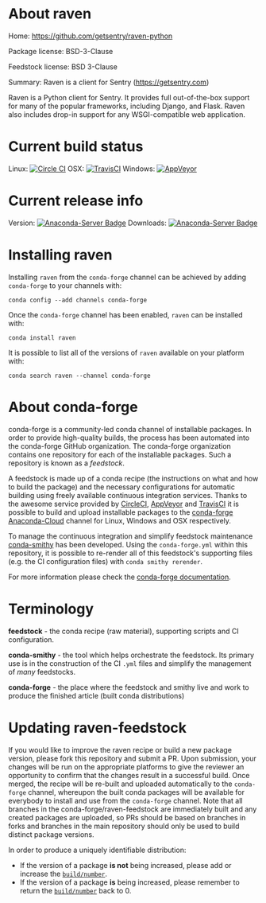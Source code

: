 About raven
===========

Home: https://github.com/getsentry/raven-python

Package license: BSD-3-Clause

Feedstock license: BSD 3-Clause

Summary: Raven is a client for Sentry (https://getsentry.com)

Raven is a Python client for Sentry. It provides full out-of-the-box
support for many of the popular frameworks, including Django, and Flask.
Raven also includes drop-in support for any WSGI-compatible web
application.


Current build status
====================

Linux: [![Circle CI](https://circleci.com/gh/conda-forge/raven-feedstock.svg?style=shield)](https://circleci.com/gh/conda-forge/raven-feedstock)
OSX: [![TravisCI](https://travis-ci.org/conda-forge/raven-feedstock.svg?branch=master)](https://travis-ci.org/conda-forge/raven-feedstock)
Windows: [![AppVeyor](https://ci.appveyor.com/api/projects/status/github/conda-forge/raven-feedstock?svg=True)](https://ci.appveyor.com/project/conda-forge/raven-feedstock/branch/master)

Current release info
====================
Version: [![Anaconda-Server Badge](https://anaconda.org/conda-forge/raven/badges/version.svg)](https://anaconda.org/conda-forge/raven)
Downloads: [![Anaconda-Server Badge](https://anaconda.org/conda-forge/raven/badges/downloads.svg)](https://anaconda.org/conda-forge/raven)

Installing raven
================

Installing `raven` from the `conda-forge` channel can be achieved by adding `conda-forge` to your channels with:

```
conda config --add channels conda-forge
```

Once the `conda-forge` channel has been enabled, `raven` can be installed with:

```
conda install raven
```

It is possible to list all of the versions of `raven` available on your platform with:

```
conda search raven --channel conda-forge
```


About conda-forge
=================

conda-forge is a community-led conda channel of installable packages.
In order to provide high-quality builds, the process has been automated into the
conda-forge GitHub organization. The conda-forge organization contains one repository
for each of the installable packages. Such a repository is known as a *feedstock*.

A feedstock is made up of a conda recipe (the instructions on what and how to build
the package) and the necessary configurations for automatic building using freely
available continuous integration services. Thanks to the awesome service provided by
[CircleCI](https://circleci.com/), [AppVeyor](http://www.appveyor.com/)
and [TravisCI](https://travis-ci.org/) it is possible to build and upload installable
packages to the [conda-forge](https://anaconda.org/conda-forge)
[Anaconda-Cloud](http://docs.anaconda.org/) channel for Linux, Windows and OSX respectively.

To manage the continuous integration and simplify feedstock maintenance
[conda-smithy](http://github.com/conda-forge/conda-smithy) has been developed.
Using the ``conda-forge.yml`` within this repository, it is possible to re-render all of
this feedstock's supporting files (e.g. the CI configuration files) with ``conda smithy rerender``.

For more information please check the [conda-forge documentation](https://conda-forge.org/docs/).

Terminology
===========

**feedstock** - the conda recipe (raw material), supporting scripts and CI configuration.

**conda-smithy** - the tool which helps orchestrate the feedstock.
                   Its primary use is in the construction of the CI ``.yml`` files
                   and simplify the management of *many* feedstocks.

**conda-forge** - the place where the feedstock and smithy live and work to
                  produce the finished article (built conda distributions)


Updating raven-feedstock
========================

If you would like to improve the raven recipe or build a new
package version, please fork this repository and submit a PR. Upon submission,
your changes will be run on the appropriate platforms to give the reviewer an
opportunity to confirm that the changes result in a successful build. Once
merged, the recipe will be re-built and uploaded automatically to the
`conda-forge` channel, whereupon the built conda packages will be available for
everybody to install and use from the `conda-forge` channel.
Note that all branches in the conda-forge/raven-feedstock are
immediately built and any created packages are uploaded, so PRs should be based
on branches in forks and branches in the main repository should only be used to
build distinct package versions.

In order to produce a uniquely identifiable distribution:
 * If the version of a package **is not** being increased, please add or increase
   the [``build/number``](http://conda.pydata.org/docs/building/meta-yaml.html#build-number-and-string).
 * If the version of a package **is** being increased, please remember to return
   the [``build/number``](http://conda.pydata.org/docs/building/meta-yaml.html#build-number-and-string)
   back to 0.